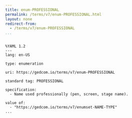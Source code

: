 ```yaml
---
title: enum-PROFESSIONAL
permalink: /terms/v7/enum-PROFESSIONAL.html
layout: none
redirect-from:
  - /terms/v7/enum-PROFESSIONAL
...
```


```

%YAML 1.2
---
lang: en-US

type: enumeration

uri: https://gedcom.io/terms/v7/enum-PROFESSIONAL

standard tag: PROFESSIONAL

specification:
  - Name used professionally (pen, screen, stage name).

value of:
  - "https://gedcom.io/terms/v7/enumset-NAME-TYPE"
...

```
